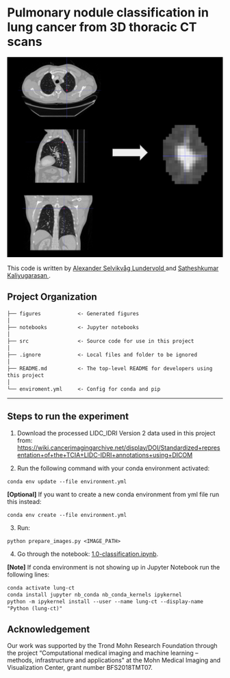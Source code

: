 Pulmonary nodule classification in lung cancer from 3D thoracic CT scans 
==============================
<img src="figures/preprocess.png"/>

This code is written by <a href=https://alexander.lundervold.com/> Alexander Selvikvåg Lundervold </a> and <a href=https://skaliy.github.io/> Satheshkumar Kaliyugarasan </a>. 

Project Organization
--------
    ├── figures            <- Generated figures
    │   
    ├── notebooks          <- Jupyter notebooks 
    │   
    ├── src                <- Source code for use in this project
    │   
    ├── .ignore            <- Local files and folder to be ignored 
    │   
    ├── README.md          <- The top-level README for developers using this project
    │
    └── enviroment.yml     <- Config for conda and pip  
--------

Steps to run the experiment 
------------
1. Download the processed LIDC_IDRI Version 2 data used in this project from: https://wiki.cancerimagingarchive.net/display/DOI/Standardized+representation+of+the+TCIA+LIDC-IDRI+annotations+using+DICOM

2. Run the following command with your conda environment activated: 
```
conda env update --file environment.yml
```
<b>[Optional]</b> If you want to create a new conda environment from yml file run this instead: 
```
conda env create --file environment.yml
```

3. Run: 
```
python prepare_images.py <IMAGE_PATH>
``` 

4. Go through the notebook: [1.0-classification.ipynb](https://github.com/MMIV-ML/Lung-CT-fastai-2020/blob/master/notebooks/1.0-classification.ipynb).

<b>[Note]</b> If conda environment is not showing up in Jupyter Notebook run the following lines:
```
conda activate lung-ct 
conda install jupyter nb_conda nb_conda_kernels ipykernel
python -m ipykernel install --user --name lung-ct --display-name "Python (lung-ct)"
```
 

Acknowledgement
-----------
Our work was supported by the Trond Mohn Research Foundation through the project “Computational medical imaging and machine learning – methods, infrastructure and applications" at the Mohn Medical Imaging and Visualization Center, grant number BFS2018TMT07.



